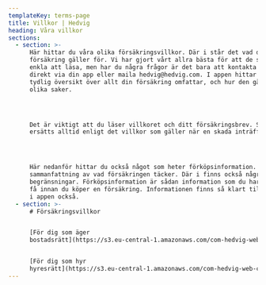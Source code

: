 ```yaml
---
templateKey: terms-page
title: Villkor | Hedvig
heading: Våra villkor
sections:
  - section: >-
      Här hittar du våra olika försäkringsvillkor. Där i står det vad din
      försäkring gäller för. Vi har gjort vårt allra bästa för att de ska vara
      enkla att läsa, men har du några frågor är det bara att kontakta Hedvig
      direkt via din app eller maila hedvig@hedvig.com. I appen hittar du en
      tydlig översikt över allt din försäkring omfattar, och hur den gäller för
      olika saker.




      Det är viktigt att du läser villkoret och ditt försäkringsbrev. Skador
      ersätts alltid enligt det villkor som gäller när en skada inträffar.




      Här nedanför hittar du också något som heter förköpsinformation. Det är en
      sammanfattning av vad försäkringen täcker. Där i finns också några viktiga
      begränsningar. Förköpsinformation är sådan information som du har rätt att
      få innan du köper en försäkring. Informationen finns så klart tillgänglig
      i appen också.
  - section: >-
      # Försäkringsvillkor


      [För dig som äger
      bostadsrätt](https://s3.eu-central-1.amazonaws.com/com-hedvig-web-content/Försäkringsvillkor+-+Bostadsrätt+(Februari+2018).pdf)


      [För dig som hyr
      hyresrätt](https://s3.eu-central-1.amazonaws.com/com-hedvig-web-content/F%C3%B6rs%C3%A4kringsvillkor+-+Hyresr%C3%A4tt+(Februari+2018).pdf)
---
```


